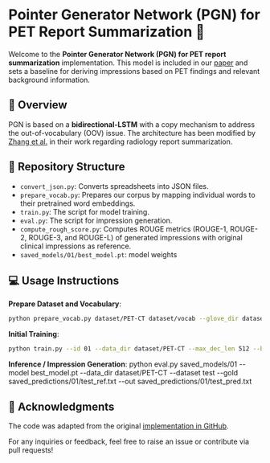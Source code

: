 # Pointer Generator Network (PGN) for PET Report Summarization :bookmark_tabs:

Welcome to the **Pointer Generator Network (PGN) for PET report summarization** implementation. This model is included in our [paper](#link-to-paper) and sets a baseline for deriving impressions based on PET findings and relevant background information.

## :mag_right: Overview

PGN is based on a **bidirectional-LSTM** with a copy mechanism to address the out-of-vocabulary (OOV) issue. The architecture has been modified by [Zhang et al.](https://arxiv.org/abs/1809.04698) in their work regarding radiology report summarization.

## :file_folder: Repository Structure

- `convert_json.py`: Converts spreadsheets into JSON files.
- `prepare_vocab.py`: Prepares our corpus by mapping individual words to their pretrained word embeddings.
- `train.py`: The script for model training.
- `eval.py`: The script for impression generation. 
- `compute_rough_score.py`: Computes ROUGE metrics (ROUGE-1, ROUGE-2, ROUGE-3, and ROUGE-L) of generated impressions with original clinical impressions as reference.
- `saved_models/01/best_model.pt`: model weights 

## :computer: Usage Instructions

**Prepare Dataset and Vocabulary**:
```bash
python prepare_vocab.py dataset/PET-CT dataset/vocab --glove_dir dataset/glove --wv_file radglove.800M.100d.txt --wv_dim 100 --lower
```

**Initial Training**:
```bash
python train.py --id 01 --data_dir dataset/PET-CT --max_dec_len 512 --background --num_epoch 30 --batch_size 25
```

**Inference / Impression Generation**:
python eval.py  saved_models/01 --model best_model.pt --data_dir dataset/PET-CT --dataset test --gold saved_predictions/01/test_ref.txt --out saved_predictions/01/test_pred.txt

## 👏 Acknowledgments

The code was adapted from the original [implementation in GitHub](https://github.com/yuhaozhang/summarize-radiology-findings).

For any inquiries or feedback, feel free to raise an issue or contribute via pull requests!

